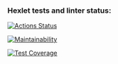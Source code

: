 ### Hexlet tests and linter status:
[![Actions Status](https://github.com/Asgef/python-project-49/workflows/hexlet-check/badge.svg)](https://github.com/Asgef/python-project-49/actions)

[![Maintainability](https://api.codeclimate.com/v1/badges/37841a9ac18f02fa38d3/maintainability)](https://codeclimate.com/github/Asgef/python-project-49/maintainability)

[![Test Coverage](https://api.codeclimate.com/v1/badges/37841a9ac18f02fa38d3/test_coverage)](https://codeclimate.com/github/Asgef/python-project-49/test_coverage)
